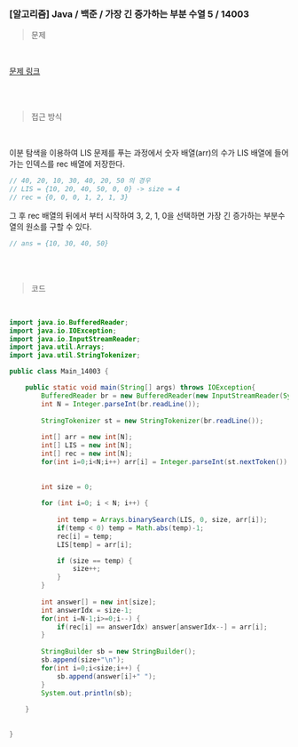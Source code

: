 <h3>[알고리즘]  Java / 백준 / 가장 긴 증가하는 부분 수열 5 / 14003 </h3>

> 문제
> 

<br>

[문제 링크](https://www.acmicpc.net/problem/14003)

<br>

<br>

> 접근 방식
> 

<br>

이분 탐색을 이용하여 LIS 문제를 푸는 과정에서 숫자 배열(arr)의 수가 LIS 배열에 들어가는 인덱스를 rec 배열에 저장한다.

```java
// 40, 20, 10, 30, 40, 20, 50 의 경우
// LIS = {10, 20, 40, 50, 0, 0} -> size = 4
// rec = {0, 0, 0, 1, 2, 1, 3}
```

그 후 rec 배열의 뒤에서 부터 시작하여 3, 2, 1, 0을 선택하면 가장 긴 증가하는 부분수열의  원소를 구할 수 있다.

```java
// ans = {10, 30, 40, 50}
```

<br>
<br>

> 코드
> 

<br>

```java
import java.io.BufferedReader;
import java.io.IOException;
import java.io.InputStreamReader;
import java.util.Arrays;
import java.util.StringTokenizer;

public class Main_14003 {

	public static void main(String[] args) throws IOException{
		BufferedReader br = new BufferedReader(new InputStreamReader(System.in));
		int N = Integer.parseInt(br.readLine());
		
		StringTokenizer st = new StringTokenizer(br.readLine());
		
		int[] arr = new int[N];
		int[] LIS = new int[N];
		int[] rec = new int[N];
		for(int i=0;i<N;i++) arr[i] = Integer.parseInt(st.nextToken()); 
		
		
		int size = 0;
		
        for (int i=0; i < N; i++) {
        	
            int temp = Arrays.binarySearch(LIS, 0, size, arr[i]);
            if(temp < 0) temp = Math.abs(temp)-1;
            rec[i] = temp;
            LIS[temp] = arr[i];

            if (size == temp) {
                size++;
            }
        }
        
        int answer[] = new int[size];
        int answerIdx = size-1;
        for(int i=N-1;i>=0;i--) {
        	if(rec[i] == answerIdx) answer[answerIdx--] = arr[i];
        }
        
        StringBuilder sb = new StringBuilder();
        sb.append(size+"\n");
        for(int i=0;i<size;i++) {
        	sb.append(answer[i]+" ");
        }
        System.out.println(sb);
       
	}
	
	
}
```
